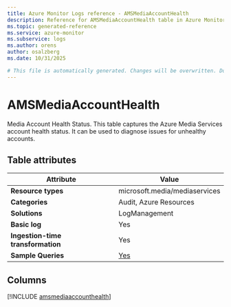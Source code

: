 ```yaml
---
title: Azure Monitor Logs reference - AMSMediaAccountHealth
description: Reference for AMSMediaAccountHealth table in Azure Monitor Logs.
ms.topic: generated-reference
ms.service: azure-monitor
ms.subservice: logs
ms.author: orens
author: osalzberg
ms.date: 10/31/2025

# This file is automatically generated. Changes will be overwritten. Do not change this file directly.
---
```


# AMSMediaAccountHealth

Media Account Health Status. This table captures the Azure Media Services account health status. It can be used to diagnose issues for unhealthy accounts.


## Table attributes

|Attribute|Value|
|---|---|
|**Resource types**|microsoft.media/mediaservices|
|**Categories**|Audit, Azure Resources|
|**Solutions**| LogManagement|
|**Basic log**|Yes|
|**Ingestion-time transformation**|Yes|
|**Sample Queries**|[Yes](/azure/azure-monitor/reference/queries/amsmediaaccounthealth)|



## Columns
  
[!INCLUDE [amsmediaaccounthealth](~/reusable-content/ce-skilling/azure/includes/azure-monitor/reference/tables/amsmediaaccounthealth-include.md)]
